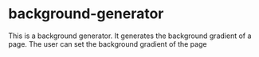 # background-generator
This is a background generator.
It generates the background gradient of a page.
The user can set the background gradient of the page

